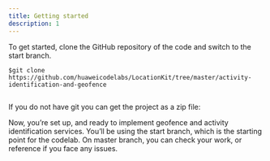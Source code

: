```yaml
---
title: Getting started
description: 1
---
```


To get started, clone the GitHub repository of the code and switch to the start branch.

<pre><div id="copy-button1" class="copy-btn" title="Copy" onclick="copyCode(this.id)"></div><code>$git clone https://github.com/huaweicodelabs/LocationKit/tree/master/activity-identification-and-geofence
<span class="pln">
</span></code></pre>


If you do not have git you can get the project as a zip file:



Now, you’re set up, and ready to implement geofence and activity identification services. 
You’ll be using the start branch, which is the starting point for the codelab. On master branch, you can check your work, or reference if you face any issues.

